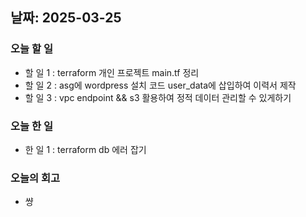 ## 날짜: 2025-03-25

### 오늘 할 일
- 할 일 1 : terraform 개인 프로젝트 main.tf 정리
- 할 일 2 : asg에 wordpress 설치 코드 user_data에 삽입하여 이력서 제작
- 할 일 3 : vpc endpoint && s3 활용하여 정적 데이터 관리할 수 있게하기
### 오늘 한 일
- 한 일 1 : terraform db 에러 잡기
### 오늘의 회고
- 썅
